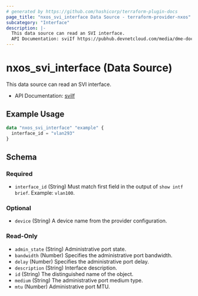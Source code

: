 ```yaml
---
# generated by https://github.com/hashicorp/terraform-plugin-docs
page_title: "nxos_svi_interface Data Source - terraform-provider-nxos"
subcategory: "Interface"
description: |-
  This data source can read an SVI interface.
  API Documentation: sviIf https://pubhub.devnetcloud.com/media/dme-docs-10-2-2/docs/Interfaces/svi:If/
---
```


# nxos_svi_interface (Data Source)

This data source can read an SVI interface.

- API Documentation: [sviIf](https://pubhub.devnetcloud.com/media/dme-docs-10-2-2/docs/Interfaces/svi:If/)

## Example Usage

```terraform
data "nxos_svi_interface" "example" {
  interface_id = "vlan293"
}
```

<!-- schema generated by tfplugindocs -->
## Schema

### Required

- `interface_id` (String) Must match first field in the output of `show intf brief`. Example: `vlan100`.

### Optional

- `device` (String) A device name from the provider configuration.

### Read-Only

- `admin_state` (String) Administrative port state.
- `bandwidth` (Number) Specifies the administrative port bandwidth.
- `delay` (Number) Specifies the administrative port delay.
- `description` (String) Interface description.
- `id` (String) The distinguished name of the object.
- `medium` (String) The administrative port medium type.
- `mtu` (Number) Administrative port MTU.
